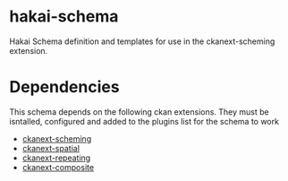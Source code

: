 # hakai-schema

Hakai Schema definition and templates for use in the ckanext-scheming extension.

# Dependencies
This schema depends on the following ckan extensions. They must be isntalled, configured and added to the plugins list for the schema to work
* [ckanext-scheming](https://github.com/cioos-siooc/ckanext-scheming)
* [ckanext-spatial](https://github.com/cioos-siooc/ckanext-spatial)
* [ckanext-repeating](https://github.com/open-data/ckanext-repeating)
* [ckanext-composite](https://github.com/EnviDat/ckanext-composite)

